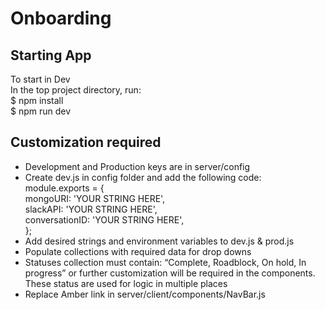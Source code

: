 # Onboarding

<h2>Starting App</h2>
To start in Dev</br>
In the top project directory, run:</br>
$ npm install</br>
$ npm run dev</br>

<h2>Customization required</h2>
<ul>
<li>Development and Production keys are in server/config</li>
<li>Create dev.js in config folder and add the following code:</br>
module.exports = { </br>
    mongoURI:
        'YOUR STRING HERE', </br>
    slackAPI:
        'YOUR STRING HERE', </br>
    conversationID: 'YOUR STRING HERE', </br>
};</br>
</li>
<li>Add desired strings and environment variables to dev.js & prod.js</li>
<li>Populate collections with required data for drop downs</li>
<li>Statuses collection must contain: “Complete, Roadblock, On hold, In progress” or further customization will be required in the components.  These status are used for logic in multiple places</li>
<li>Replace Amber link in server/client/components/NavBar.js</li>
</ul>
